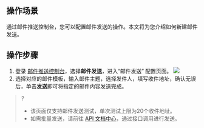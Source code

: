 ## 操作场景
通过邮件推送控制台，您可以配置邮件发送的操作。本文将为您介绍如何新建邮件发送。

## 操作步骤
1. 登录 [邮件推送控制台](https://console.cloud.tencent.com/ses/send)，选择**邮件发送**，进入“邮件发送” 配置页面。
![](https://main.qcloudimg.com/raw/3797c2f860e240f4e4864728aa09c80a.png)
2. 选择对应的邮件模板，输入邮件主题，选择发件人，填写收件地址，确认无误后，单击**发送**即可将指定的邮件内容发送完成。
>?
>- 该页面仅支持邮件发送测试，单次测试上限为20个收件地址。
>- 如需批量发送，请前往 [API 文档中心](https://Intl.cloud.tencent.com/product/ses)，通过接口调用进行发送。

